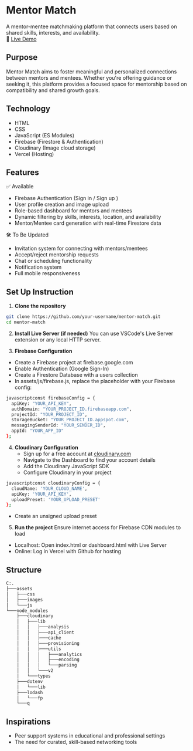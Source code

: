 # Mentor Match
A mentor-mentee matchmaking platform that connects users based on shared skills, interests, and availability.  
🔗 [Live Demo](https://mentor-match-eight-delta.vercel.app/dashboard.html)

## Purpose
Mentor Match aims to foster meaningful and personalized connections between mentors and mentees. Whether you're offering guidance or seeking it, this platform provides a focused space for mentorship based on compatibility and shared growth goals.

## Technology
- HTML
- CSS
- JavaScript (ES Modules)
- Firebase (Firestore & Authentication)
- Cloudinary (Image cloud storage)
- Vercel (Hosting)

## Features
✅ Available  
- Firebase Authentication (Sign in / Sign up )  
- User profile creation and image upload  
- Role-based dashboard for mentors and mentees  
- Dynamic filtering by skills, interests, location, and availability  
- Mentor/Mentee card generation with real-time Firestore data  

🛠 To Be Updated  
- Invitation system for connecting with mentors/mentees  
- Accept/reject mentorship requests  
- Chat or scheduling functionality  
- Notification system  
- Full mobile responsiveness

## Set Up Instruction

1. **Clone the repository**
```bash
git clone https://github.com/your-username/mentor-match.git
cd mentor-match
```
2. **Install Live Server (if needed)**
You can use VSCode's Live Server extension or any local HTTP server.

3. **Firebase Configuration**
- Create a Firebase project at firebase.google.com
- Enable Authentication (Google Sign-In)
- Create a Firestore Database with a users collection
- In assets/js/firebase.js, replace the placeholder with your Firebase config:
```bash
javascriptconst firebaseConfig = {
  apiKey: "YOUR_API_KEY",
  authDomain: "YOUR_PROJECT_ID.firebaseapp.com",
  projectId: "YOUR_PROJECT_ID",
  storageBucket: "YOUR_PROJECT_ID.appspot.com",
  messagingSenderId: "YOUR_SENDER_ID",
  appId: "YOUR_APP_ID"
};
```
4. **Cloudinary Configuration**
   - Sign up for a free account at [cloudinary.com](https://cloudinary.com)
   - Navigate to the Dashboard to find your account details
   - Add the Cloudinary JavaScript SDK
   - Configure Cloudinary in your project
```bash
javascriptconst cloudinaryConfig = {
  cloudName: 'YOUR_CLOUD_NAME',
  apiKey: 'YOUR_API_KEY',
  uploadPreset: 'YOUR_UPLOAD_PRESET'
};
```
- Create an unsigned upload preset

5. **Run the project**
Ensure internet access for Firebase CDN modules to load
- Localhost: Open index.html or dashboard.html with Live Server
- Online: Log in Vercel with Github for hosting

## Structure
```bash
C:.
├───assets
│   ├───css
│   ├───images
│   └───js
└───node_modules
    ├───cloudinary
    │   ├───lib
    │   │   ├───analysis
    │   │   ├───api_client
    │   │   ├───cache
    │   │   ├───provisioning
    │   │   ├───utils
    │   │   │   ├───analytics
    │   │   │   ├───encoding
    │   │   │   └───parsing
    │   │   └───v2
    │   └───types
    ├───dotenv
    │   └───lib
    ├───lodash
    │   └───fp
    └───q
```
## Inspirations
- Peer support systems in educational and professional settings
- The need for curated, skill-based networking tools
